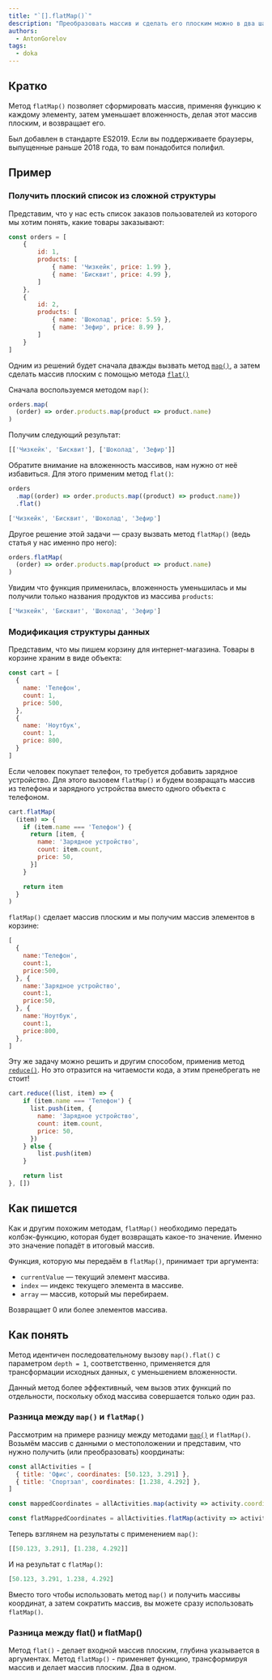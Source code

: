 ```yaml
---
title: "`[].flatMap()`"
description: "Преобразовать массив и сделать его плоским можно в два шага. Но зачем, когда можно сделать это одним"
authors:
  - AntonGorelov
tags:
  - doka
---
```


## Кратко

Метод `flatMap()` позволяет сформировать массив, применяя функцию к каждому элементу, затем уменьшает вложенность, делая этот массив плоским, и возвращает его.

Был добавлен в стандарте ES2019. Если вы поддерживаете браузеры, выпущенные раньше 2018 года, то вам понадобится полифил.

## Пример

### Получить плоский список из сложной структуры

Представим, что у нас есть список заказов пользователей из которого мы хотим понять, какие товары заказывают:

```js
const orders = [
    {
        id: 1,
        products: [
            { name: 'Чизкейк', price: 1.99 },
            { name: 'Бисквит', price: 4.99 },
        ]
    },
    {
        id: 2,
        products: [
            { name: 'Шоколад', price: 5.59 },
            { name: 'Зефир', price: 8.99 },
        ]
    }
]
```

Одним из решений будет сначала дважды вызвать метод [`map()`](/js/array-map/), а затем сделать массив плоским с помощью метода [`flat()`](/js/array-flat/)

Сначала воспользуемся методом `map()`:

```js
orders.map(
  (order) => order.products.map(product => product.name)
)
```

Получим следующий результат:

```js
[['Чизкейк', 'Бисквит'], ['Шоколад', 'Зефир']]
```

Обратите внимание на вложенность массивов, нам нужно от неё избавиться. Для этого применим метод `flat()`:

```js
orders
  .map((order) => order.products.map((product) => product.name))
  .flat()
```

```js
['Чизкейк', 'Бисквит', 'Шоколад', 'Зефир']
```

Другое решение этой задачи — сразу вызвать метод `flatMap()` (ведь статья у нас именно про него):

```js
orders.flatMap(
  (order) => order.products.map(product => product.name)
)
```

Увидим что функция применилась, вложенность уменьшилась и мы получили только названия продуктов из массива `products`:

```js
['Чизкейк', 'Бисквит', 'Шоколад', 'Зефир']
```

### Модификация структуры данных

Представим, что мы пишем корзину для интернет-магазина. Товары в корзине храним в виде объекта:

```js
const cart = [
  {
    name: 'Телефон',
    count: 1,
    price: 500,
  },
  {
    name: 'Ноутбук',
    count: 1,
    price: 800,
  }
]
```

Если человек покупает телефон, то требуется добавить зарядное устройство. Для этого вызовем `flatMap()` и будем возвращать массив из телефона и зарядного устройства вместо одного объекта с телефоном.

```js
cart.flatMap(
  (item) => {
    if (item.name === 'Телефон') {
      return [item, {
        name: 'Зарядное устройство',
        count: item.count,
        price: 50,
      }]
    }

    return item
  }
)
```

`flatMap()` сделает массив плоским и мы получим массив элементов в корзине:

```js
[
  {
    name:'Телефон',
    count:1,
    price:500,
  }, {
    name:'Зарядное устройство',
    count:1,
    price:50,
  }, {
    name:'Ноутбук',
    count:1,
    price:800,
  },
]
```

Эту же задачу можно решить и другим способом, применив метод [`reduce()`](/js/array-reduce/). Но это отразится на читаемости кода, а этим пренебрегать не стоит!

```js
cart.reduce((list, item) => {
    if (item.name === 'Телефон') {
      list.push(item, {
        name: 'Зарядное устройство',
        count: item.count,
        price: 50,
      })
    } else {
        list.push(item)
    }

    return list
}, [])
```

## Как пишется

Как и другим похожим методам, `flatMap()` необходимо передать колбэк-функцию, которая будет возвращать какое-то значение. Именно это значение попадёт в итоговый массив.

Функция, которую мы передаём в `flatMap()`, принимает три аргумента:

- `currentValue` — текущий элемент массива.
- `index` — индекс текущего элемента в массиве.
- `array` — массив, который мы перебираем.

Возвращает 0 или более элементов массива.

## Как понять

Метод идентичен последовательному вызову `map().flat()` с параметром `depth = 1`, соответственно, применяется для трансформации исходных данных, с уменьшением вложенности.

Данный метод более эффективный, чем вызов этих функций по отдельности, поскольку обход массива совершается только один раз.

### Разница между `map()` и `flatMap()`

Рассмотрим на примере разницу между методами [`map()`](/js/array-map/) и `flatMap()`. Возьмём массив с данными о местоположении и представим, что нужно получить (или преобразовать) координаты:

```js
const allActivities = [
  { title: 'Офис', coordinates: [50.123, 3.291] },
  { title: 'Спортзал', coordinates: [1.238, 4.292] },
]

const mappedCoordinates = allActivities.map(activity => activity.coordinates)

const flatMappedCoordinates = allActivities.flatMap(activity => activity.coordinates)
```

Теперь взглянем на результаты с применением `map()`:

```js
[[50.123, 3.291], [1.238, 4.292]]
```

И на результат с `flatMap()`:

```js
[50.123, 3.291, 1.238, 4.292]

```

Вместо того чтобы использовать метод `map()` и получить массивы координат, а затем сократить массив, вы можете сразу использовать `flatMap()`.


### Разница между flat() и flatMap()

Метод `flat()` - делает входной массив плоским, глубина указывается в аргументах.
Метод `flatMap()` - применяет функцию, трансформируя массив и делает массив плоским. Два в одном.
